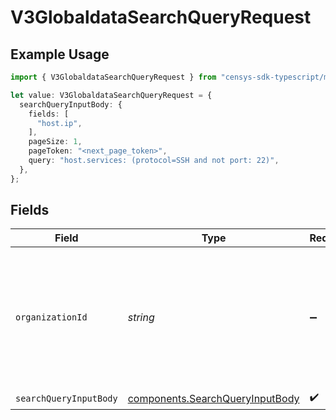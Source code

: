 # V3GlobaldataSearchQueryRequest

## Example Usage

```typescript
import { V3GlobaldataSearchQueryRequest } from "censys-sdk-typescript/models/operations";

let value: V3GlobaldataSearchQueryRequest = {
  searchQueryInputBody: {
    fields: [
      "host.ip",
    ],
    pageSize: 1,
    pageToken: "<next_page_token>",
    query: "host.services: (protocol=SSH and not port: 22)",
  },
};
```

## Fields

| Field                                                                                                                                                                                              | Type                                                                                                                                                                                               | Required                                                                                                                                                                                           | Description                                                                                                                                                                                        |
| -------------------------------------------------------------------------------------------------------------------------------------------------------------------------------------------------- | -------------------------------------------------------------------------------------------------------------------------------------------------------------------------------------------------- | -------------------------------------------------------------------------------------------------------------------------------------------------------------------------------------------------- | -------------------------------------------------------------------------------------------------------------------------------------------------------------------------------------------------- |
| `organizationId`                                                                                                                                                                                   | *string*                                                                                                                                                                                           | :heavy_minus_sign:                                                                                                                                                                                 | The ID of a Censys organization to associate the request with. See the [Getting Started docs](https://docs.censys.com/reference/get-started#step-3-set-your-organization-id) for more information. |
| `searchQueryInputBody`                                                                                                                                                                             | [components.SearchQueryInputBody](../../models/components/searchqueryinputbody.md)                                                                                                                 | :heavy_check_mark:                                                                                                                                                                                 | N/A                                                                                                                                                                                                |
